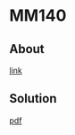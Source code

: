 # MM140

## About

[link](https://www.topcoder.com/challenges/d6b59637-343d-47b3-ac1e-8b45b2416b09?tab=submissions)

## Solution

[pdf](https://img.atwiki.jp/yappy0625/attach/11/14/soturon.pdf)
